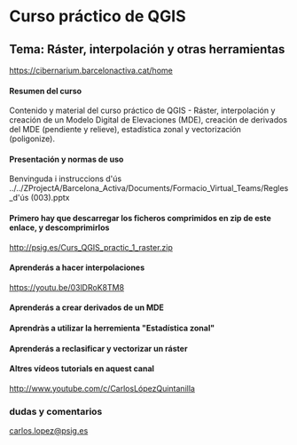 
# Curso práctico de QGIS 
## Tema: Ráster, interpolación y otras herramientas
https://cibernarium.barcelonactiva.cat/home

#### Resumen del curso
Contenido y material del curso práctico de QGIS - Ráster, interpolación y creación de un Modelo Digital de Elevaciones (MDE), creación de derivados del MDE (pendiente y relieve), estadística zonal y vectorización (poligonize).


#### Presentación y normas de uso
Benvinguda i instruccions d'ús
../../ZProjectA/Barcelona_Activa/Documents/Formacio_Virtual_Teams/Regles_d'ús (003).pptx


#### Primero hay que descarregar los ficheros comprimidos en zip de este enlace, y descomprimirlos
http://psig.es/Curs_QGIS_practic_1_raster.zip


#### Aprenderás a hacer interpolaciones
https://youtu.be/03lDRoK8TM8

#### Aprenderás a crear derivados de un MDE


#### Aprendràs a utilizar la herremienta "Estadística zonal"


#### Aprenderás a reclasificar y vectorizar un ráster



#### Altres vídeos tutorials en aquest canal
http://www.youtube.com/c/CarlosLópezQuintanilla



### dudas y comentarios
carlos.lopez@psig.es


